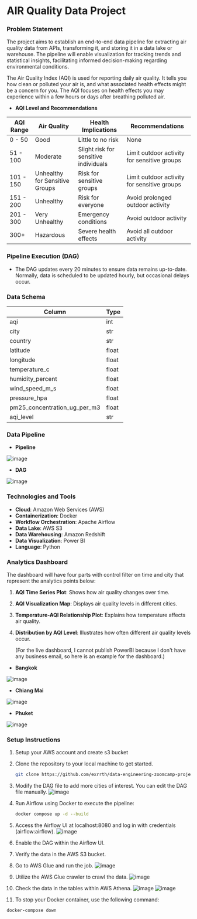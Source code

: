 # AIR Quality Data Project

### Problem Statement
The project aims to establish an end-to-end data pipeline for extracting air quality data from APIs, transforming it, and storing it in a data lake or warehouse. The pipeline will enable visualization for tracking trends and statistical insights, facilitating informed decision-making regarding environmental conditions.

The Air Quality Index (AQI) is used for reporting daily air quality. It tells you how clean or polluted your air is, and what associated health effects might be a concern for you. The AQI focuses on health effects you may experience within a few hours or days after breathing polluted air.
- **AQI Level and Recommendations**

| AQI Range | Air Quality | Health Implications       | Recommendations                               |
|-----------|-------------|---------------------------|-----------------------------------------------|
| 0 - 50    | Good        | Little to no risk         | None                                          |
| 51 - 100  | Moderate    | Slight risk for sensitive individuals | Limit outdoor activity for sensitive groups |
| 101 - 150 | Unhealthy for Sensitive Groups | Risk for sensitive groups | Limit outdoor activity for sensitive groups |
| 151 - 200 | Unhealthy   | Risk for everyone         | Avoid prolonged outdoor activity             |
| 201 - 300 | Very Unhealthy | Emergency conditions  | Avoid outdoor activity                        |
| 300+      | Hazardous   | Severe health effects     | Avoid all outdoor activity                   |


### Pipeline Execution (DAG)
- The DAG updates every 20 minutes to ensure data remains up-to-date. Normally, data is scheduled to be updated hourly, but occasional delays occur.

### Data Schema

| Column | Type | 
|--------|-------------|
| aqi | int |
| city | str |
| country | str |
| latitude | float |
| longitude | float |
| temperature_c | float |
| humidity_percent | float |
| wind_speed_m_s | float |
| pressure_hpa | float |
| pm25_concentration_ug_per_m3 | float |
| aqi_level | str |

### Data Pipeline

- **Pipeline**

![image](https://github.com/EarthSuppawoot/air-quality/assets/157554832/b7dd2662-9059-4798-95d7-75d083a85c66)

- **DAG**

![image](https://github.com/EarthSuppawoot/air-quality/assets/157554832/9e79aeb0-e7b6-4101-b711-ae52e9294cdd)

### Technologies and Tools
- **Cloud**: Amazon Web Services (AWS)
- **Containerization**: Docker
- **Workflow Orchestration**: Apache Airflow
- **Data Lake**: AWS S3
- **Data Warehousing**: Amazon Redshift
- **Data Visualization**: Power BI
- **Language**: Python


### Analytics Dashboard
The dashboard will have four parts with control filter on time and city that represent the analytics points below:

1. **AQI Time Series Plot**: Shows how air quality changes over time.
2. **AQI Visualization Map**: Displays air quality levels in different cities.
3. **Temperature-AQI Relationship Plot**: Explains how temperature affects air quality.
4. **Distribution by AQI Level**: Illustrates how often different air quality levels occur.
   

   (For the live dashboard, I cannot publish PowerBI because I don't have any business email, so here is an example for the dashboard.)
   
  
- **Bangkok**
 
![image](https://github.com/EarthSuppawoot/air-quality/assets/157554832/80a00f9e-f7af-472a-933b-ce8c09fc614c)


- **Chiang Mai**

![image](https://github.com/EarthSuppawoot/air-quality/assets/157554832/001b6443-a8b6-4236-86b9-762c7ac35015)


- **Phuket**

![image](https://github.com/EarthSuppawoot/air-quality/assets/157554832/f5334dd9-9ecd-41f9-8392-c727ffa768f2)



### Setup Instructions

1. Setup your AWS account and create s3 bucket
2. Clone the repository to your local machine to get started.
   
   ```bash
   git clone https://github.com/exrrth/data-engineering-zoomcamp-project-2024.git
   ```

3. Modify the DAG file to add more cities of interest. You can edit the DAG file manually.
![image](https://github.com/exrrth/data-engineering-zoomcamp-project-2024/assets/157554832/24b767fc-ec39-4589-988a-a82401ce539a)

4. Run Airflow using Docker to execute the pipeline:

   ```bash
   docker compose up -d --build
   ```

5. Access the Airflow UI at localhost:8080 and log in with credentials (airflow:airflow).
![image](https://github.com/exrrth/data-engineering-zoomcamp-project-2024/assets/157554832/18b1e3a6-afb2-470a-8674-1a5300d2c952)

6. Enable the DAG within the Airflow UI.

7. Verify the data in the AWS S3 bucket.

8. Go to AWS Glue and run the job.
![image](https://github.com/exrrth/data-engineering-zoomcamp-project-2024/assets/157554832/c4d536f6-f9c6-423b-9558-1d00c0b05689)

9. Utilize the AWS Glue crawler to crawl the data.
![image](https://github.com/exrrth/data-engineering-zoomcamp-project-2024/assets/157554832/a5a3ee8b-79b2-4813-937d-5584b357091a)

10. Check the data in the tables within AWS Athena.
![image](https://github.com/exrrth/data-engineering-zoomcamp-project-2024/assets/157554832/a4a928a0-6a1e-4eed-9603-6c1e636d67ca)
![image](https://github.com/exrrth/data-engineering-zoomcamp-project-2024/assets/157554832/a27f7611-80e2-4aa5-9f2c-69c509d60879)

11. To stop your Docker container, use the following command:
   
   ```bash
   docker-compose down
   ```






